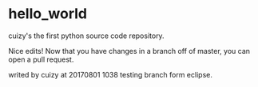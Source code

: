 # hello_world
cuizy's the first python source code repository.

Nice edits! Now that you have changes in a branch off of master, you can open a pull request.

writed by cuizy at 20170801 1038 testing branch form eclipse.